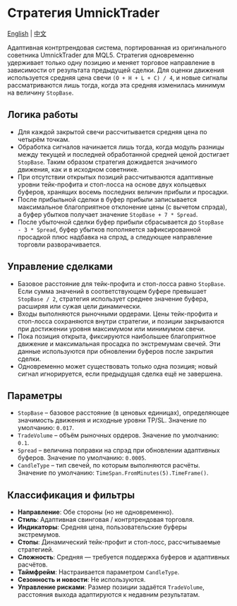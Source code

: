 # Стратегия UmnickTrader
[English](README.md) | [中文](README_cn.md)

Адаптивная контртрендовая система, портированная из оригинального советника UmnickTrader для MQL5. Стратегия одновременно
удерживает только одну позицию и меняет торговое направление в зависимости от результата предыдущей сделки. Для оценки движения
используется средняя цена свечи `(O + H + L + C) / 4`, и новые сигналы рассматриваются лишь тогда, когда эта средняя изменилась
минимум на величину `StopBase`.

## Логика работы

- Для каждой закрытой свечи рассчитывается средняя цена по четырём точкам.
- Обработка сигналов начинается лишь тогда, когда модуль разницы между текущей и последней обработанной средней ценой достигает
  `StopBase`. Таким образом стратегия дожидается значимого движения, как и в исходном советнике.
- При отсутствии открытых позиций рассчитываются адаптивные уровни тейк-профита и стоп-лосса на основе двух кольцевых буферов,
  хранящих восемь последних величин прибыли и просадки.
- После прибыльной сделки в буфер прибыли записывается максимальное благоприятное отклонение цены (с вычетом спрэда), а буфер
  убытков получает значение `StopBase + 7 * Spread`.
- После убыточной сделки буфер прибыли сбрасывается до `StopBase - 3 * Spread`, буфер убытков пополняется зафиксированной
  просадкой плюс надбавка на спрэд, а следующее направление торговли разворачивается.

## Управление сделками

- Базовое расстояние для тейк-профита и стоп-лосса равно `StopBase`. Если сумма значений в соответствующем буфере превышает
  `StopBase / 2`, стратегия использует среднее значение буфера, расширяя или сужая цели динамически.
- Входы выполняются рыночными ордерами. Цены тейк-профита и стоп-лосса сохраняются внутри стратегии, и позиции закрываются при
  достижении уровня максимумом или минимумом свечи.
- Пока позиция открыта, фиксируются наибольшее благоприятное движение и максимальная просадка по экстремумам свечей. Эти данные
  используются при обновлении буферов после закрытия сделки.
- Одновременно может существовать только одна позиция; новый сигнал игнорируется, если предыдущая сделка ещё не завершена.

## Параметры

- `StopBase` – базовое расстояние (в ценовых единицах), определяющее значимость движения и исходные уровни TP/SL. Значение по
  умолчанию: `0.017`.
- `TradeVolume` – объём рыночных ордеров. Значение по умолчанию: `0.1`.
- `Spread` – величина поправки на спрэд при обновлении адаптивных буферов. Значение по умолчанию: `0.0005`.
- `CandleType` – тип свечей, по которым выполняются расчёты. Значение по умолчанию: `TimeSpan.FromMinutes(5).TimeFrame()`.

## Классификация и фильтры

- **Направление**: Обе стороны (но не одновременно).
- **Стиль**: Адаптивная свинговая / контртрендовая торговля.
- **Индикаторы**: Средняя цена, пользовательские буферы экстремумов.
- **Стопы**: Динамический тейк-профит и стоп-лосс, рассчитываемые стратегией.
- **Сложность**: Средняя — требуется поддержка буферов и адаптивных расчётов.
- **Таймфрейм**: Настраивается параметром `CandleType`.
- **Сезонность и новости**: Не используются.
- **Управление рисками**: Размер позиции задаётся `TradeVolume`, расстояния выхода адаптируются к недавним результатам.
